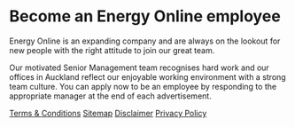 # Become an Energy Online employee
Energy Online is an expanding company and are always on the lookout for new people with the right attitude to join our great team. 

Our motivated Senior Management team recognises hard work and our offices in Auckland reflect our enjoyable working environment with a strong team culture.  You can apply now to be an employee by responding to the appropriate manager at the end of each advertisement.





[Terms & Conditions](http://www.energyonline.co.nz/terms)
[Sitemap](http://www.energyonline.co.nz/home/site_map)
[Disclaimer](http://www.energyonline.co.nz/home/site_map/disclaimer)
[Privacy Policy](http://www.energyonline.co.nz/home/site_map/privacy_policy)
